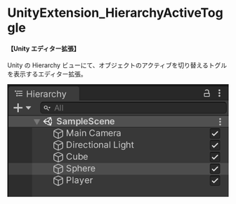 # UnityExtension_HierarchyActiveToggle
#### 【Unity エディター拡張】  
Unity の Hierarchy ビューにて、オブジェクトのアクティブを切り替えるトグルを表示するエディター拡張。

![unity_extension](https://github.com/imsakasa/UnityExtension_HierarchyActiveToggle/blob/main/unity-extension-hierarchy-active-toggle.png)
